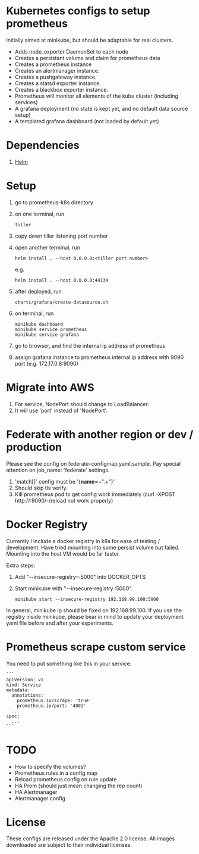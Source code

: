 # Kubernetes configs to setup prometheus

Initially aimed at minikube, but should be adaptable
for real clusters.

- Adds node_exporter DaemonSet to each node
- Creates a persistant volume and claim for prometheus data
- Creates a prometheus instance
- Creates an alertmanager instance.
- Creates a pushgateway instance.
- Creates a statsd exporter instance.
- Creates a blackbox exporter instance.
- Prometheus will monitor all elements of the kube cluster (including
  services)
- A grafana deployment (no state is kept yet, and no default
  data source setup)
- A templated grafana dashboard (not loaded by default yet)


# Dependencies

1. [Helm](http://github.com/kubernetes/helm)

# Setup

1. go to prometheus-k8s directory
2. on one terminal, run

    ```
    tiller
    ```
3. copy down tiller listening port number
4. open another terminal, run

    ```
    helm install . --host 0.0.0.0:<tiller port number>
    ```
    e.g.
    ```
    helm install . --host 0.0.0.0:44134
    ```
5. after deployed, run

    ```
    charts/grafana/create-datasource.sh
    ```
6. on terminal, run

    ```
    minikube dashboard
    minikube service prometheus
    minikube service grafana
    ```
7. go to browser, and find the internal ip address of prometheus
8. assign grafana instance to prometheus internal ip address with 9090 port (e.g. 172.17.0.8:9090)

# Migrate into AWS

1. For service, NodePort should change to LoadBalancer.
2. It will use 'port' instead of 'NodePort'.

# Federate with another region or dev / production

Please see the config on federate-configmap.yaml.sample. Pay special attention on job_name: 'federate' settings.

1. 'match[]' config must be '{__name__=~".+"}'
1. Should skip tls verify.
1. Kill prometheus pod to get config work immediately (curl -XPOST http://<prometheus>:9090/-/reload not work properly)

# Docker Registry

Currently I include a docker registry in k8s for ease of testing / development. Have tried mounting into some persist volume but failed. Mounting into the host VM would be far faster.

Extra steps:

1. Add "--insecure-registry=<minikube ip>:5000" into DOCKER_OPTS
1. Start minikube with "--insecure-registry <minikube ip>:5000". 

    ```
    minikube start --insecure-registry 192.168.99.100:5000
    ```

In general, minikube ip should be fixed on 192.168.99.100. If you use the registry inside minikube, please bear in mind to update your deployment yaml file before and after your experiments.

# Prometheus scrape custom service

You need to put something like this in your service:

    ```
    apiVersion: v1
    kind: Service
    metadata:
      annotations:
        prometheus.io/scrape: 'true'
        prometheus.io/port: '4001'
      ...
    spec:
      ...
    ```

# TODO

- How to specify the volumes?
- Prometheus rules in a config map
- Reload prometheus config on rule update
- HA Prom (should just mean changing the rep count)
- HA Alertmanager
- Alertmanager config

# License

These configs are released under the Apache 2.0 license. All images
downloaded are subject to their individual licenses.
